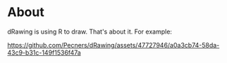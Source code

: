 # About

dRawing is using R to draw. That's about it. For example:

https://github.com/Pecners/dRawing/assets/47727946/a0a3cb74-58da-43c9-b31c-149f1536f47a

